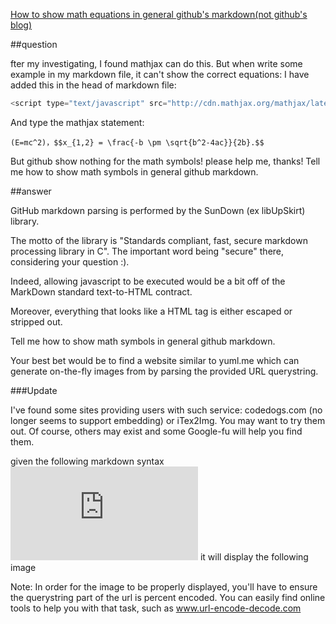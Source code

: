 [How to show math equations in general github's markdown(not github's blog)](http://stackoverflow.com/questions/11256433/how-to-show-math-equations-in-general-githubs-markdownnot-githubs-blog)

##question 

fter my investigating, I found mathjax can do this. But when write some example in my markdown file, it can't show 
the correct equations:
I have added this in the head of markdown file:

```js
<script type="text/javascript" src="http://cdn.mathjax.org/mathjax/latest/MathJax.js?config=default"></script>
```

And type the mathjax statement:

```
(E=mc^2)，$$x_{1,2} = \frac{-b \pm \sqrt{b^2-4ac}}{2b}.$$
```
But github show nothing for the math symbols! please help me, thanks! Tell me how to show math symbols in general
github markdown.


##answer


GitHub markdown parsing is performed by the SunDown (ex libUpSkirt) library.

The motto of the library is "Standards compliant, fast, secure markdown processing library in C". The important word
 being "secure" there, considering your question :). 

Indeed, allowing javascript to be executed would be a bit off of the MarkDown standard text-to-HTML contract.

Moreover, everything that looks like a HTML tag is either escaped or stripped out.

Tell me how to show math symbols in general github markdown.

Your best bet would be to find a website similar to yuml.me which can generate on-the-fly images from by parsing the
provided URL querystring.

###Update

I've found some sites providing users with such service: codedogs.com (no longer seems to support embedding) or iTex2Img.
You may want to try them out. Of course, others may exist and some Google-fu will help you find them.

given the following markdown syntax
![equation](http://www.sciweavers.org/tex2img.php?eq=1%2Bsin%28mc%5E2%29&bc=White&fc=Black&im=jpg&fs=12&ff=arev&edit=)
it will display the following image

Note: In order for the image to be properly displayed, you'll have to ensure the querystring part of the url is percent 
encoded. You can easily find online tools to help you with that task, such as www.url-encode-decode.com
